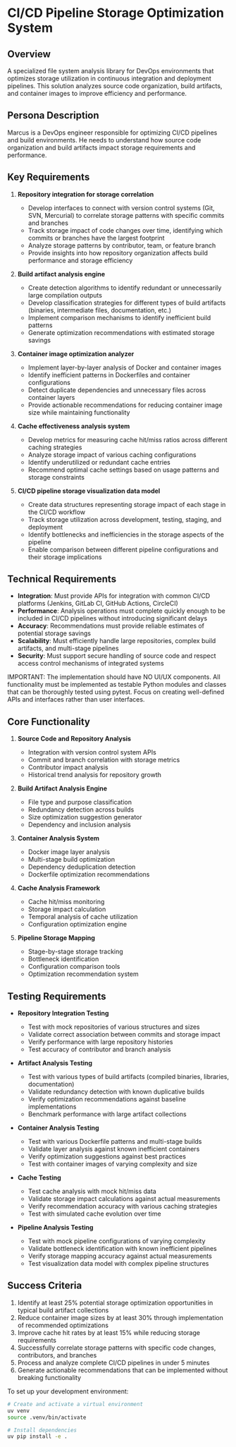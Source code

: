# CI/CD Pipeline Storage Optimization System

## Overview
A specialized file system analysis library for DevOps environments that optimizes storage utilization in continuous integration and deployment pipelines. This solution analyzes source code organization, build artifacts, and container images to improve efficiency and performance.

## Persona Description
Marcus is a DevOps engineer responsible for optimizing CI/CD pipelines and build environments. He needs to understand how source code organization and build artifacts impact storage requirements and performance.

## Key Requirements
1. **Repository integration for storage correlation**
   - Develop interfaces to connect with version control systems (Git, SVN, Mercurial) to correlate storage patterns with specific commits and branches
   - Track storage impact of code changes over time, identifying which commits or branches have the largest footprint
   - Analyze storage patterns by contributor, team, or feature branch
   - Provide insights into how repository organization affects build performance and storage efficiency

2. **Build artifact analysis engine**
   - Create detection algorithms to identify redundant or unnecessarily large compilation outputs
   - Develop classification strategies for different types of build artifacts (binaries, intermediate files, documentation, etc.)
   - Implement comparison mechanisms to identify inefficient build patterns
   - Generate optimization recommendations with estimated storage savings

3. **Container image optimization analyzer**
   - Implement layer-by-layer analysis of Docker and container images
   - Identify inefficient patterns in Dockerfiles and container configurations
   - Detect duplicate dependencies and unnecessary files across container layers
   - Provide actionable recommendations for reducing container image size while maintaining functionality

4. **Cache effectiveness analysis system**
   - Develop metrics for measuring cache hit/miss ratios across different caching strategies
   - Analyze storage impact of various caching configurations
   - Identify underutilized or redundant cache entries
   - Recommend optimal cache settings based on usage patterns and storage constraints

5. **CI/CD pipeline storage visualization data model**
   - Create data structures representing storage impact of each stage in the CI/CD workflow
   - Track storage utilization across development, testing, staging, and deployment
   - Identify bottlenecks and inefficiencies in the storage aspects of the pipeline
   - Enable comparison between different pipeline configurations and their storage implications

## Technical Requirements
- **Integration**: Must provide APIs for integration with common CI/CD platforms (Jenkins, GitLab CI, GitHub Actions, CircleCI)
- **Performance**: Analysis operations must complete quickly enough to be included in CI/CD pipelines without introducing significant delays
- **Accuracy**: Recommendations must provide reliable estimates of potential storage savings
- **Scalability**: Must efficiently handle large repositories, complex build artifacts, and multi-stage pipelines
- **Security**: Must support secure handling of source code and respect access control mechanisms of integrated systems

IMPORTANT: The implementation should have NO UI/UX components. All functionality must be implemented as testable Python modules and classes that can be thoroughly tested using pytest. Focus on creating well-defined APIs and interfaces rather than user interfaces.

## Core Functionality
1. **Source Code and Repository Analysis**
   - Integration with version control system APIs
   - Commit and branch correlation with storage metrics
   - Contributor impact analysis
   - Historical trend analysis for repository growth

2. **Build Artifact Analysis Engine**
   - File type and purpose classification
   - Redundancy detection across builds
   - Size optimization suggestion generator
   - Dependency and inclusion analysis

3. **Container Analysis System**
   - Docker image layer analysis
   - Multi-stage build optimization
   - Dependency deduplication detection
   - Dockerfile optimization recommendations

4. **Cache Analysis Framework**
   - Cache hit/miss monitoring
   - Storage impact calculation
   - Temporal analysis of cache utilization
   - Configuration optimization engine

5. **Pipeline Storage Mapping**
   - Stage-by-stage storage tracking
   - Bottleneck identification
   - Configuration comparison tools
   - Optimization recommendation system

## Testing Requirements
- **Repository Integration Testing**
  - Test with mock repositories of various structures and sizes
  - Validate correct association between commits and storage impact
  - Verify performance with large repository histories
  - Test accuracy of contributor and branch analysis

- **Artifact Analysis Testing**
  - Test with various types of build artifacts (compiled binaries, libraries, documentation)
  - Validate redundancy detection with known duplicative builds
  - Verify optimization recommendations against baseline implementations
  - Benchmark performance with large artifact collections

- **Container Analysis Testing**
  - Test with various Dockerfile patterns and multi-stage builds
  - Validate layer analysis against known inefficient containers
  - Verify optimization suggestions against best practices
  - Test with container images of varying complexity and size

- **Cache Testing**
  - Test cache analysis with mock hit/miss data
  - Validate storage impact calculations against actual measurements
  - Verify recommendation accuracy with various caching strategies
  - Test with simulated cache evolution over time

- **Pipeline Analysis Testing**
  - Test with mock pipeline configurations of varying complexity
  - Validate bottleneck identification with known inefficient pipelines
  - Verify storage mapping accuracy against actual measurements
  - Test visualization data model with complex pipeline structures

## Success Criteria
1. Identify at least 25% potential storage optimization opportunities in typical build artifact collections
2. Reduce container image sizes by at least 30% through implementation of recommended optimizations
3. Improve cache hit rates by at least 15% while reducing storage requirements
4. Successfully correlate storage patterns with specific code changes, contributors, and branches
5. Process and analyze complete CI/CD pipelines in under 5 minutes
6. Generate actionable recommendations that can be implemented without breaking functionality

To set up your development environment:
```bash
# Create and activate a virtual environment
uv venv
source .venv/bin/activate

# Install dependencies
uv pip install -e .
```